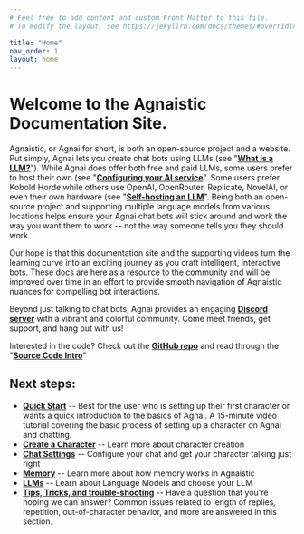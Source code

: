 ```yaml
---
# Feel free to add content and custom Front Matter to this file.
# To modify the layout, see https://jekyllrb.com/docs/themes/#overriding-theme-defaults

title: "Home"
nav_order: 1
layout: home
---
```


# Welcome to the Agnaistic Documentation Site.

Agnaistic, or Agnai for short, is both an open-source project and a website.  Put simply, Agnai lets you create chat bots using LLMs (see "**[What is a LLM?](/docs/what-is-an-llm)**").  While Agnai does offer both free and paid LLMs, some users prefer to host their own (see "**[Configuring your AI service](/docs/configuring-ai-services)**".  Some users prefer Kobold Horde while others use OpenAI, OpenRouter, Replicate, NovelAI, or even their own hardware (see "**[Self-hosting an LLM](/docs/self-hosting-an-llm)**".  Being both an open-source project and supporting multiple language models from various locations helps ensure your Agnai chat bots will stick around and work the way you want them to work -- not the way someone tells you they should work.

Our hope is that this documentation site and the supporting videos turn the learning curve into an exciting journey as you craft intelligent, interactive bots. These docs are here as a resource to the community and will be improved over time in an effort to provide smooth navigation of Agnaistic nuances for compelling bot interactions.

Beyond just talking to chat bots, Agnai provides an engaging **[Discord server](https://agnai.chat/discord)** with a vibrant and colorful community.  Come meet friends, get support, and hang out with us!

Interested in the code? Check out the **[GitHub repo](https://github.com/agnaistic/agnai)** and read through the "**[Source Code Intro](/docs/source-code-intro)**"

## Next steps:
* **[Quick Start](/docs/quick-start)** -- Best for the user who is setting up their first character or wants a quick introduction to the basics of Agnai.  A 15-minute video tutorial covering the basic process of setting up a character on Agnai and chatting.
* **[Create a Character](/docs/creating-a-character)** -- Learn more about character creation
* **[Chat Settings](/docs/chat-settings)** -- Configure your chat and get your character talking just right
* **[Memory](/docs/memory)** -- Learn more about how memory works in Agnaistic
* **[LLMs](/docs/what-is-an-llm)** -- Learn about Language Models and choose your LLM
* **[Tips, Tricks, and trouble-shooting](/docs/tips-tricks-and-troubleshooting)** -- Have a question that you're hoping we can answer?  Common issues related to length of replies, repetition, out-of-character behavior, and more are answered in this section.
